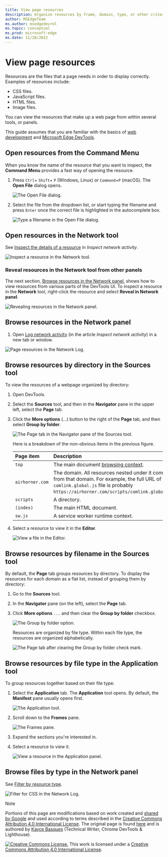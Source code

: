 ```yaml
---
title: View page resources
description: Organize resources by frame, domain, type, or other criteria.
author: MSEdgeTeam
ms.author: msedgedevrel
ms.topic: conceptual
ms.prod: microsoft-edge
ms.date: 11/28/2022
---
```

<!-- Copyright Kayce Basques

   Licensed under the Apache License, Version 2.0 (the "License");
   you may not use this file except in compliance with the License.
   You may obtain a copy of the License at

       https://www.apache.org/licenses/LICENSE-2.0

   Unless required by applicable law or agreed to in writing, software
   distributed under the License is distributed on an "AS IS" BASIS,
   WITHOUT WARRANTIES OR CONDITIONS OF ANY KIND, either express or implied.
   See the License for the specific language governing permissions and
   limitations under the License.  -->
# View page resources

Resources are the files that a page needs in order to display correctly.  Examples of resources include:
*  CSS files.
*  JavaScript files.
*  HTML files.
*  Image files.

You can view the resources that make up a web page from within several tools, or panels.

This guide assumes that you are familiar with the basics of [web development](https://developer.mozilla.org/docs/Learn) and [Microsoft Edge DevTools](../../devtools-guide-chromium/overview.md).


<!-- ====================================================================== -->
## Open resources from the Command Menu

When you know the name of the resource that you want to inspect, the **Command Menu** provides a fast way of opening the resource.

1. Press `Ctrl`+ `Shift`+ `P` (Windows, Linux) or `Command`+`P` (macOS).  The **Open File** dialog opens.

   ![The Open File dialog.](../media/resources-command-menu-empty.msft.png)

1. Select the file from the dropdown list, or start typing the filename and press `Enter` once the correct file is highlighted in the autocomplete box.

   ![Type a filename in the Open File dialog.](../media/resources-command-menu-file-search.msft.png)


<!-- ====================================================================== -->
## Open resources in the Network tool

See [Inspect the details of a resource](../network/index.md#inspect-the-details-of-the-resource) in _Inspect network activity_.
<!--why?-->

<!-- need lead-in -->

![Inspect a resource in the Network tool.](../media/resources-network-response.msft.png)

### Reveal resources in the Network tool from other panels

The next section, [Browse resources in the Network panel](#browse-resources-in-the-network-panel), shows how to view resources from various parts of the DevTools UI.  To inspect a resource in the **Network** tool, right-click the resource and select **Reveal in Network panel**.

![Revealing resources in the Network panel.](../media/resources-sources-page-reveal-in-network-panel.msft.png)


<!-- ====================================================================== -->
## Browse resources in the Network panel

<!-- to do x, -->

1. Open [Log network activity](../network/index.md#log-network-activity) (in the article  _Inspect network activity_) in a new tab or window.

<!-- 1. Do the steps in that section, and then continue below. -->

 <!-- open [link] in a new tab or window, and then continue below.. -->
<!--why?-->

<!-- need lead-in -->

![Page resources in the Network Log.](../media/resources-network-resources.msft.png)


<!-- ====================================================================== -->
## Browse resources by directory in the Sources tool

To view the resources of a webpage organized by directory:

1. Open DevTools.

1. Select the **Sources** tool, and then in the **Navigator** pane in the upper left, select the **Page** tab.

1. Click the **More options** (...) button to the right of the **Page** tab, and then select **Group by folder**.

   ![The Page tab in the Navigator pane of the Sources tool.](../media/resources-sources-page-empty.msft.png)

    Here is a breakdown of the non-obvious items in the previous figure.

    | Page item | Description |
    |:--- |:--- |
    | `top` | The main document [browsing context](https://developer.mozilla.org/docs/Web/HTML/Element/iframe). |
    | `airhorner.com` | The domain.  All resources nested under it come from that domain.  For example, the full URL of the `comlink.global.js` file is probably `https://airhorner.com/scripts/comlink.global.js`. |
    | `scripts` | A directory. |
    | `(index)` | The main HTML document. |
    | `sw.js` | A service worker runtime context. |

1. Select a resource to view it in the **Editor**.

   ![View a file in the Editor.](../media/resources-sources-page-resource.msft.png)


<!-- ====================================================================== -->
## Browse resources by filename in the Sources tool

By default, the **Page** tab groups resources by directory.  To display the resources for each domain as a flat list, instead of grouping them by directory:

1. Go to the **Sources** tool.

1. In the **Navigator** pane (on the left), select the **Page** tab.

1. Click **More options** `...` and then clear the **Group by folder** checkbox.

   ![The Group by folder option.](../media/resources-sources-page-resource-group-by-folder.msft.png)

    Resources are organized by file type.  Within each file type, the resources are organized alphabetically.

   ![The Page tab after clearing the Group by folder check mark.](../media/resources-sources-page-resources-empty-not-grouped-by-folder.msft.png)


<!-- ====================================================================== -->
## Browse resources by file type in the **Application** tool

To group resources together based on their file type:

1. Select the **Application** tab.  The **Application** tool opens.  By default, the **Manifest** pane usually opens first.

   ![The Application tool.](../media/resources-application-mainfest-airhorner.msft.png)

1. Scroll down to the **Frames** pane.

   ![The Frames pane.](../media/resources-application-mainfest-airhorner-frames-expanded.msft.png)

1. Expand the sections you're interested in.

1. Select a resource to view it.

   ![View a resource in the Application panel.](../media/resources-application-mainfest-airhorner-expanded-resources.msft.png)


<!-- ====================================================================== -->
## Browse files by type in the Network panel

See [Filter by resource type](../network/index.md#filter-by-resource-type).

![Filter for CSS in the Network Log.](../media/resources-network-resources-filter-css.msft.png)


<!-- ====================================================================== -->
> [!NOTE]
> Portions of this page are modifications based on work created and [shared by Google](https://developers.google.com/terms/site-policies) and used according to terms described in the [Creative Commons Attribution 4.0 International License](https://creativecommons.org/licenses/by/4.0).
> The original page is found [here](https://developer.chrome.com/docs/devtools/resources/) and is authored by [Kayce Basques](https://developers.google.com/web/resources/contributors#kayce-basques) (Technical Writer, Chrome DevTools \& Lighthouse).

[![Creative Commons License.](../../media/cc-logo/88x31.png)](https://creativecommons.org/licenses/by/4.0)
This work is licensed under a [Creative Commons Attribution 4.0 International License](https://creativecommons.org/licenses/by/4.0).
